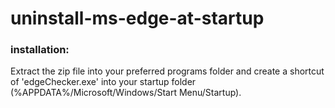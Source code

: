 # uninstall-ms-edge-at-startup
### installation:  
Extract the zip file into your preferred programs folder and create a shortcut of 'edgeChecker.exe' into your startup folder (%APPDATA%/Microsoft/Windows/Start Menu/Startup).

